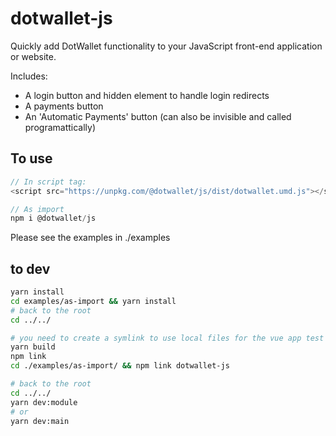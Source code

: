 # dotwallet-js

Quickly add DotWallet functionality to your JavaScript front-end application or website.

Includes:
- A login button and hidden element to handle login redirects
- A payments button
- An 'Automatic Payments' button (can also be invisible and called programattically) 

## To use

```js
// In script tag:
<script src="https://unpkg.com/@dotwallet/js/dist/dotwallet.umd.js"></script>

// As import
npm i @dotwallet/js
```

Please see the examples in ./examples


## to dev

```bash
yarn install
cd examples/as-import && yarn install
# back to the root
cd ../../

# you need to create a symlink to use local files for the vue app test
yarn build
npm link
cd ./examples/as-import/ && npm link dotwallet-js

# back to the root
cd ../../
yarn dev:module
# or
yarn dev:main
```
